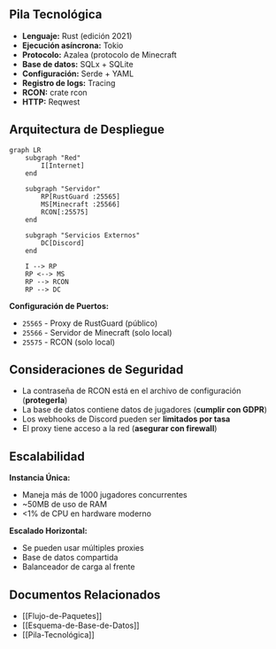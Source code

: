 ## Pila Tecnológica

- **Lenguaje:** Rust (edición 2021)
- **Ejecución asíncrona:** Tokio
- **Protocolo:** Azalea (protocolo de Minecraft
- **Base de datos:** SQLx + SQLite
- **Configuración:** Serde + YAML
- **Registro de logs:** Tracing
- **RCON:** crate rcon
- **HTTP:** Reqwest

## Arquitectura de Despliegue

```mermaid
graph LR
    subgraph "Red"
        I[Internet]
    end
    
    subgraph "Servidor"
        RP[RustGuard :25565]
        MS[Minecraft :25566]
        RCON[:25575]
    end
    
    subgraph "Servicios Externos"
        DC[Discord]
    end
    
    I --> RP
    RP <--> MS
    RP --> RCON
    RP --> DC
```

**Configuración de Puertos:**

- `25565` - Proxy de RustGuard (público)
- `25566` - Servidor de Minecraft (solo local)
- `25575` - RCON (solo local)
    

## Consideraciones de Seguridad

- La contraseña de RCON está en el archivo de configuración (**protegerla**)
- La base de datos contiene datos de jugadores (**cumplir con GDPR**)
- Los webhooks de Discord pueden ser **limitados por tasa**
- El proxy tiene acceso a la red (**asegurar con firewall**)

## Escalabilidad

**Instancia Única:**

- Maneja más de 1000 jugadores concurrentes
- ~50MB de uso de RAM
- <1% de CPU en hardware moderno

**Escalado Horizontal:**

- Se pueden usar múltiples proxies
- Base de datos compartida
- Balanceador de carga al frente

## Documentos Relacionados

- [[Flujo-de-Paquetes]]
- [[Esquema-de-Base-de-Datos]]
- [[Pila-Tecnológica]] 